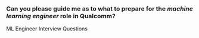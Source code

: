 ### Can you please guide me as to what to prepare for the *machine learning engineer* role in Qualcomm?

ML Engineer Interview Questions
